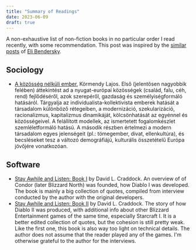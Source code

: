 ```yaml
---
title: "Summary of Readings"
date: 2023-06-09
draft: true
---
```


A non-exhaustive list of non-fiction books in no particular order I read recently,
with some recommendation. This post was inspired
by the [similar posts][] of [Eli Bendersky][].

[similar posts]: https://eli.thegreenplace.net/tag/book-reviews
[Eli Bendersky]: https://eli.thegreenplace.net/

## Sociology

  - [A közösség nélküli ember](https://moly.hu/konyvek/kormendy-lajos-a-kozosseg-nelkuli-ember), Körmendy Lajos.
    Első (jelentősen nagyobbik felében) áttekintést ad a nyugat-európai közösségek (család, falu, céh, rend) fejlődéséről,
    azok szerepéről, gazdaság és személyiségformáló hatásáról. Tárgyalja az individualista-kollektivista emberek
    hatását a társadalom különböző rétegeiben, a modernizáció, szekularizáció, racionalizmus, kapitalizmus dinamikáját, kölcsönhatását
    az egyénnel és közösségeivel. A felállított modellek, az ismertetett fogalomkészlet szemléletformáló hatású.
    A második részben értelmezi a modern társadalom egyes jelenségeit (pl.: tömegember, divat, ellenkultúra),
    és becsléseket tesz a változó demográfiájú, kulturális összetételű Európa jövőjére vonatkozóan.

## Software

  - [Stay Awhile and Listen: Book I](https://www.goodreads.com/book/show/18743934-stay-awhile-and-listen) by David L. Craddock.
    An overview of of Condor (later Blizzard North) was founded, how Diablo I was developed.
    The book is mainly a big collection of quotes, compiled from interview conducted by the author with the original developers.
  - [Stay Awhile and Listen: Book II](https://www.goodreads.com/book/show/52651926-stay-awhile-and-listen) by David L. Craddock.
    The story of how Diablo II was produced, with additional info about other Blizzard Entertainment games of the same time,
    especially Starcraft I. It is a better edited collection of quotes, but the cohesion is still pretty weak.
    Like the first one, this book is also way too light on technical details.
    The author does not assume that the reader played any of the games.
    I'm otherwise grateful to the author for the interviews.
